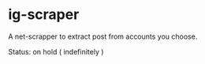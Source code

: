 # ig-scraper

A net-scrapper to extract post from accounts you choose.

Status: on hold ( indefinitely )
